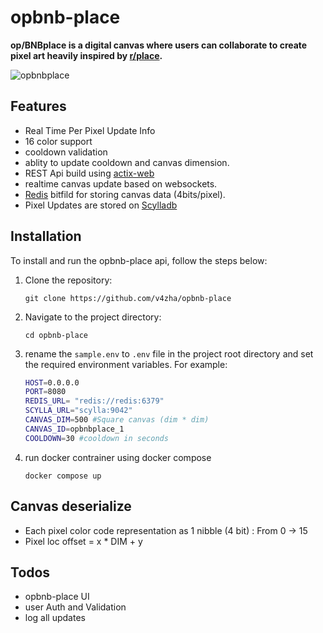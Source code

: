 # opbnb-place

<b>op/BNBplace is a digital canvas where users can collaborate to create pixel art heavily inspired by [r/place]().</b>

![opbnbplace](assets/opbnbplace.png)

## Features

- Real Time Per Pixel Update Info
- 16 color support
- cooldown validation
- ablity to update cooldown and canvas dimension.
- REST Api build using [actix-web](https://actix.rs/)
- realtime canvas update based on websockets.
- [Redis](https://redis.io/) bitfild for storing canvas data (4bits/pixel).
- Pixel Updates are stored on [Scylladb](https://www.scylladb.com/)

## Installation

To install and run the opbnb-place api, follow the steps below:

1. Clone the repository:

   ```
   git clone https://github.com/v4zha/opbnb-place
   ```

2. Navigate to the project directory:

   ```
   cd opbnb-place
   ```

3. rename the `sample.env` to `.env` file in the project root directory and set the required environment variables. For example:

   ```bash
   HOST=0.0.0.0
   PORT=8080
   REDIS_URL= "redis://redis:6379"
   SCYLLA_URL="scylla:9042"
   CANVAS_DIM=500 #Square canvas (dim * dim)
   CANVAS_ID=opbnbplace_1
   COOLDOWN=30 #cooldown in seconds
   ```

4. run docker contrainer using docker compose
   ```
   docker compose up
   ```

## Canvas deserialize

- Each pixel color code representation as 1 nibble (4 bit) : From 0 -> 15
- Pixel loc offset = x * DIM + y

## Todos

- opbnb-place UI
- user Auth and Validation
- log all updates
